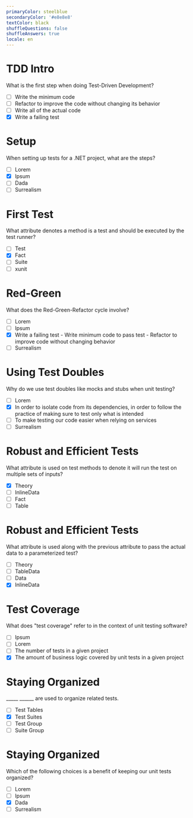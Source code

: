 ```yaml
---
primaryColor: steelblue
secondaryColor: '#e8e8e8'
textColor: black
shuffleQuestions: false
shuffleAnswers: true
locale: en
---
```


# TDD Intro

What is the first step when doing Test-Driven Development?

- [ ] Write the minimum code
- [ ] Refactor to improve the code without changing its behavior
- [ ] Write all of the actual code
- [x] Write a failing test

# Setup

When setting up tests for a .NET project, what are the steps?

- [ ] Lorem
- [x] Ipsum
- [ ] Dada
- [ ] Surrealism

# First Test

What attribute denotes a method is a test and should be executed by the test runner?

- [ ] Test
- [x] Fact
- [ ] Suite
- [ ] xunit

# Red-Green

What does the Red-Green-Refactor cycle involve?

- [ ] Lorem
- [ ] Ipsum
- [x] Write a failing test - Write minimum code to pass test - Refactor to improve code without changing behavior
- [ ] Surrealism

# Using Test Doubles

Why do we use test doubles like mocks and stubs when unit testing?

- [ ] Lorem
- [x] In order to isolate code from its dependencies, in order to follow the practice of making sure to test only what is intended
- [ ] To make testing our code easier when relying on services
- [ ] Surrealism

# Robust and Efficient Tests

What attribute is used on test methods to denote it will run the test on multiple sets of inputs?

- [x] Theory
- [ ] InlineData
- [ ] Fact
- [ ] Table

# Robust and Efficient Tests

What attribute is used along with the previous attribute to pass the actual data to a parameterized test?

- [ ] Theory
- [ ] TableData
- [ ] Data
- [x] InlineData

# Test Coverage

What does "test coverage" refer to in the context of unit testing software?

- [ ] Ipsum
- [ ] Lorem
- [ ] The number of tests in a given project
- [x] The amount of business logic covered by unit tests in a given project

# Staying Organized

_____ ______ are used to organize related tests. 

- [ ] Test Tables
- [x] Test Suites
- [ ] Test Group
- [ ] Suite Group

# Staying Organized

Which of the following choices is a benefit of keeping our unit tests organized?

- [ ] Lorem
- [ ] Ipsum
- [x] Dada
- [ ] Surrealism
